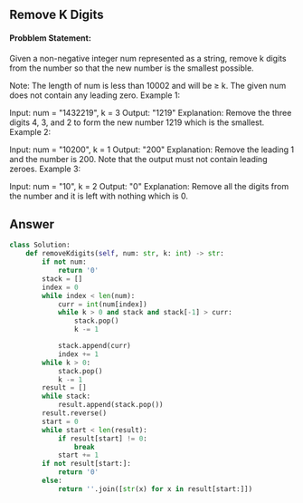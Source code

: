 ## Remove K Digits


#### Probblem Statement:
Given a non-negative integer num represented as a string, remove k digits from the number so that the new number is the smallest possible.

Note:
The length of num is less than 10002 and will be ≥ k.
The given num does not contain any leading zero.
Example 1:

Input: num = "1432219", k = 3
Output: "1219"
Explanation: Remove the three digits 4, 3, and 2 to form the new number 1219 which is the smallest.
Example 2:

Input: num = "10200", k = 1
Output: "200"
Explanation: Remove the leading 1 and the number is 200. Note that the output must not contain leading zeroes.
Example 3:

Input: num = "10", k = 2
Output: "0"
Explanation: Remove all the digits from the number and it is left with nothing which is 0.

## Answer

```python
class Solution:
    def removeKdigits(self, num: str, k: int) -> str:
        if not num:
            return '0'
        stack = []
        index = 0
        while index < len(num):
            curr = int(num[index])
            while k > 0 and stack and stack[-1] > curr:
                stack.pop()
                k -= 1

            stack.append(curr)
            index += 1
        while k > 0:
            stack.pop()
            k -= 1
        result = []
        while stack:
            result.append(stack.pop())
        result.reverse()
        start = 0
        while start < len(result):
            if result[start] != 0:
                break
            start += 1
        if not result[start:]:
            return '0'
        else:
            return ''.join([str(x) for x in result[start:]])
        
    
